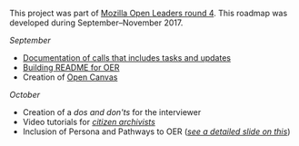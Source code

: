 This project was part of [Mozilla Open Leaders round 4](https://mozilla.github.io/leadership-training/round-4/projects/#openspeaks). This roadmap was developed during September–November 2017.

*September*

* [Documentation of calls that includes tasks and updates](https://public.etherpad-mozilla.org/p/mozilla-openspeaks)
* [Building README for OER](https://github.com/OpenSpeaks/OERs/blob/master/README.md)
* Creation of [Open Canvas](https://docs.google.com/presentation/d/1-PAH1wYTZfTvZT_71VhkZ2egRoP42TNnnqW82BM98To/edit#slide=id.p)

*October*

* Creation of a *dos and don'ts* for the interviewer
* Video tutorials for *[citizen archivists](https://openspeaks.com/faq/)*
* Inclusion of Persona and Pathways to OER (*[see a detailed slide on this](https://docs.google.com/presentation/d/1KMAMdoaMTzAkpfqF-EU77vMHCwgKkodBrgsN8z3M3yw/edit?usp=sharing)*)
